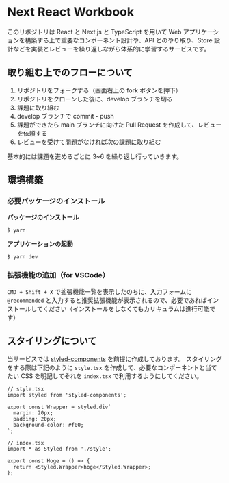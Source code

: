 # Next React Workbook

このリポジトリは React と Next.js と TypeScript を用いて Web アプリケーションを構築する上で重要なコンポーネント設計や、API とのやり取り、Store 設計などを実装とレビューを繰り返しながら体系的に学習するサービスです。

## 取り組む上でのフローについて

1. リポジトリをフォークする（画面右上の fork ボタンを押下）
2. リポジトリをクローンした後に、develop ブランチを切る
3. 課題に取り組む
4. develop ブランチで commit・push
5. 課題ができたら main ブランチに向けた Pull Request を作成して、レビューを依頼する
6. レビューを受けて問題がなければ次の課題に取り組む

基本的には課題を進めるごとに 3~6 を繰り返し行っていきます。

## 環境構築

### 必要パッケージのインストール

**パッケージのインストール**

```
$ yarn
```

**アプリケーションの起動**

```
$ yarn dev
```

### 拡張機能の追加（for VSCode）

`CMD + Shift + X` で拡張機能一覧を表示したのちに、入力フォームに `@recommended` と入力すると推奨拡張機能が表示されるので、必要であればインストールしてください（インストールをしなくてもカリキュラムは進行可能です）

## スタイリングについて

当サービスでは [styled-components](https://styled-components.com/) を前提に作成しております。
スタイリングをする際は下記のように `style.tsx` を作成して、必要なコンポーネントと当てたい CSS を明記してそれを `index.tsx` で利用するようにしてください。

```tsx
// style.tsx
import styled from 'styled-components';

export const Wrapper = styled.div`
  margin: 20px;
  padding: 20px;
  background-color: #f00;
`;
```

```tsx
// index.tsx
import * as Styled from './style';

export const Hoge = () => {
  return <Styled.Wrapper>hoge</Styled.Wrapper>;
};
```

